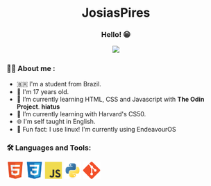 <h1 align="center">JosiasPires</h1>
<h3 align="center">Hello! 😁</h3>

<div align="center"><img src="https://media3.giphy.com/media/zOvBKUUEERdNm/giphy.gif" width="200"></div>
<h3>👨‍💻 About me :</h3>
<ul>
  <li>🇧🇷 I'm a student from Brazil.</li>
  <li>🎂 I'm 17 years old.</li>
  <li>🌱 I’m currently learning HTML, CSS and Javascript with <b>The Odin Project</b>. <b>hiatus</b> </li>
  <li>🌱 I’m currently learning with Harvard's CS50.</li>
  <li>🌐 I'm self taught in English.</li>
  <li>🐧 Fun fact: I use linux! I'm currently using EndeavourOS</li>
  
</ul>
<h3>🛠️ Languages and Tools:</h3>
<div>
  <img title="HTML5" alt="HTML5" width="40" src="https://github.com/devicons/devicon/blob/master/icons/html5/html5-original.svg">
  <img title="CSS3" alt="CSS3" width="40" src="https://github.com/devicons/devicon/blob/master/icons/css3/css3-original.svg">
  <img title="Javascript" alt="Javascript" width="40" src="https://github.com/devicons/devicon/blob/master/icons/javascript/javascript-original.svg">
  <img title="Python" alt="Python" width="40" src="https://github.com/devicons/devicon/blob/master/icons/python/python-original.svg">
  <img title="Git" alt="Git" width="40" src="https://github.com/devicons/devicon/blob/master/icons/git/git-original.svg">
</div>
<br>
